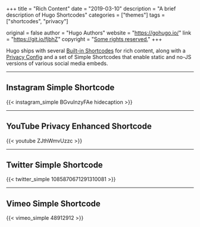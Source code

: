 +++
title = "Rich Content"
date = "2019-03-10"
description = "A brief description of Hugo Shortcodes"
categories = ["themes"]
tags = ["shortcodes", "privacy"]

original = false
author = "Hugo Authors"
website = "https://gohugo.io/"
link = "https://git.io/fjbhZ"
copyright = "[Some rights reserved.](https://github.com/gohugoio/hugoBasicExample/blob/master/LICENSE)"
+++

Hugo ships with several [Built-in Shortcodes](https://gohugo.io/content-management/shortcodes/#use-hugo-s-built-in-shortcodes) for rich content, along with a [Privacy Config](https://gohugo.io/about/hugo-and-gdpr/) and a set of Simple Shortcodes that enable static and no-JS versions of various social media embeds.

<!--more-->

---

## Instagram Simple Shortcode

{{< instagram_simple BGvuInzyFAe hidecaption >}}

---

## YouTube Privacy Enhanced Shortcode

{{< youtube ZJthWmvUzzc >}}

---

## Twitter Simple Shortcode

{{< twitter_simple 1085870671291310081 >}}

---

## Vimeo Simple Shortcode

{{< vimeo_simple 48912912 >}}
